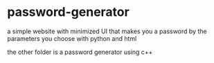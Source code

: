 # password-generator

a simple website with minimized UI that makes you a password by the parameters you choose with python and html

the other folder is a password generator using c++
